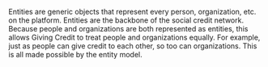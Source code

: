 Entities are generic objects that represent every person, organization, etc. on the platform. Entities are the backbone of the social credit network. Because people and organizations are both represented as entities, this allows Giving Credit to treat people and organizations equally. For example, just as people can give credit to each other, so too can organizations. This is all made possible by the entity model.